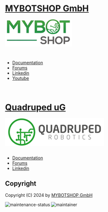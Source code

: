 # [MYBOTSHOP GmbH](https://www.mybotshop.de/)

<div style="display: flex; justify-content: space-between; align-items: center;">
  <img src="assets/mbs_logo.png" alt="MYBOTSHOP" width="220"/>
</div>

‎ 

- [Documentation](https://www.docs.mybotshop.de/)
- [Forums](https://forum.mybotshop.de/)
- [Linkedin](https://www.linkedin.com/company/mybotshop/posts/?feedView=all)
- [Youtube](https://www.youtube.com/@mybotshop)

‎ 

# [Quadruped uG](https://www.quadruped.de/)

<div style="display: flex; justify-content: space-between; align-items: center;">
  <img src="assets/qre_logo.png" alt="Second Image"/>
</div>
‎ 

- [Documentation](https://www.docs.quadruped.de/)
- [Forums](https://forum.mybotshop.de/)
- [Linkedin](https://www.linkedin.com/company/quadruped-robotics/posts/?feedView=all)

## Copyright 

Copyright (C) 2024 by [MYBOTSHOP GmbH](https://www.mybotshop.de/)

![maintenance-status](https://img.shields.io/badge/Maintenance-passively--maintained-yellowgreen.svg)
![maintainer](https://img.shields.io/badge/Maintainer-MYBOTSHOP_Support-blue)

‎ 

<!-- <p align="center" style="border:solid #6495ED">
  <img src="https://github.com/SOHAIL1996/property_based_tester/blob/main/documentation/gifs/husky_iso23482-1_sec11.1.gif" width="32%"/>
  &nbsp;
  <img src="https://github.com/SOHAIL1996/property_based_tester/blob/main/documentation/gifs/husky_iso23482-1_sec13.2.gif" width="32%"/>
  &nbsp; 
  <img src="https://github.com/SOHAIL1996/property_based_tester/blob/main/documentation/gifs/husky_iso23482-1_sec13.3.gif" width="32%"/>
</p> -->